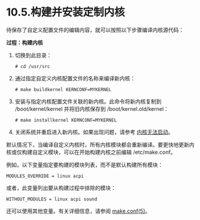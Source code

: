 # 10.5.构建并安装定制内核

待保存了自定义配置文件的编辑内容，就可以按照以下步骤编译内核源代码：

**过程：构建内核**

1. 切换到此目录：

    ```
    # cd /usr/src
    ```
2. 通过指定自定义内核配置文件的名称来编译新内核：

    ```
    # make buildkernel KERNCONF=MYKERNEL
    ```
3. 安装与指定内核配置文件关联的新内核。此命令将新内核复制到 /boot/kernel/kernel 并将旧内核保存到 /boot/kernel.old/kernel：

    ```
    # make installkernel KERNCONF=MYKERNEL
    ```
4. 关闭系统并重启进入新内核。如果出现问题，请参考 [内核无法启动](https://docs.freebsd.org/en/books/handbook/kernelconfig/#kernelconfig-noboot)。

默认情况下，当编译自定义内核时，所有内核模块都会重新编译。要更快地更新内核或仅构建自定义模块，可以在开始构建内核之前编辑 /etc/make.conf。

例如，以下变量指定要构建的模块列表，而不是默认构建所有模块：

```
MODULES_OVERRIDE = linux acpi
```

或者，此变量列出要从构建过程中排除的模块：

```
WITHOUT_MODULES = linux acpi sound
```

还可以使用其他变量。有关详细信息，请参阅 [make.conf(5)](https://man.freebsd.org/cgi/man.cgi?query=make.conf&sektion=5&format=html)。
